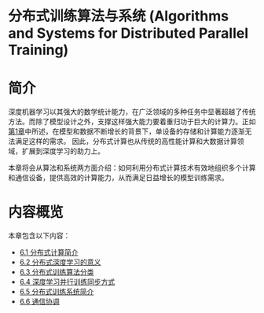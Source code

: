 <!--Copyright © Microsoft Corporation. All rights reserved.
  适用于[License](https://github.com/microsoft/AI-System/blob/main/LICENSE)版权许可-->

# 分布式训练算法与系统 (Algorithms and Systems for Distributed Parallel Training)

# 简介

深度机器学习以其强大的数学统计能力，在广泛领域的多种任务中显著超越了传统方法。而除了模型设计之外，支撑这样强大能力要着重归功于巨大的计算力。正如[第1章](../%E7%AC%AC1%E7%AB%A0-%E4%BA%BA%E5%B7%A5%E6%99%BA%E8%83%BD%E7%B3%BB%E7%BB%9F%E6%A6%82%E8%BF%B0/1.4-%E6%B7%B1%E5%BA%A6%E5%AD%A6%E4%B9%A0%E6%A0%B7%E4%BE%8B%E8%83%8C%E5%90%8E%E7%9A%84%E7%B3%BB%E7%BB%9F%E9%97%AE%E9%A2%98.md)中所述，在模型和数据不断增长的背景下，单设备的存储和计算能力逐渐无法满足这样的需求。
因此，分布式计算也从传统的高性能计算和大数据计算领域，扩展到深度学习的助力上。

本章将会从算法和系统两方面介绍：如何利用分布式计算技术有效地组织多个计算和通信设备，提供高效的计算能力，从而满足日益增长的模型训练需求。

# 内容概览

本章包含以下内容：

- [6.1 分布式计算简介](6.1-分布式计算简介.md)
- [6.2 分布式深度学习的意义](6.2-分布式深度学习的意义.md)
- [6.3 分布式训练算法分类](6.3-分布式训练算法分类.md)
- [6.4 深度学习并行训练同步方式](6.4-深度学习并行训练同步方式.md)
- [6.5 分布式训练系统简介](6.5-分布式训练系统简介.md)
- [6.6 通信协调](6.6-分布式训练的通信协调.md)



